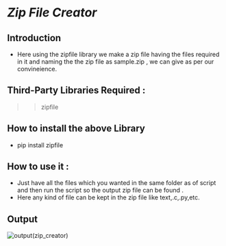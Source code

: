 # *Zip File Creator*
## Introduction
-  Here using the zipfile library we make a zip file having the files required in it and naming the the zip file as sample.zip , we can give as per our convineience.
## Third-Party Libraries Required :
>> zipfile

## How to install the above Library
- pip install zipfile

## How to use it :
- Just have all the files which you wanted in the same folder as of script and then run the script so the output zip file can be found .
- Here any kind of file can be kept in the zip file like text,.c,.py,etc.

## Output
![output(zip_creator)](https://user-images.githubusercontent.com/71593494/127099474-c4915d74-5a6a-4b7b-af40-e084f4a7c7d6.png)
